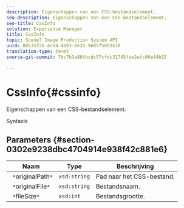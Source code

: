 ```yaml
---
description: Eigenschappen van een CSS-bestandselement.
seo-description: Eigenschappen van een CSS-bestandselement.
seo-title: CssInfo
solution: Experience Manager
title: CssInfo
topic: Scene7 Image Production System API
uuid: 88575f2b-ace4-4a93-8e35-9685f5893530
translation-type: tm+mt
source-git-commit: 7bc7b3a86fbcdc57cfdc31745fae3afc06e44b15

---
```



# CssInfo{#cssinfo}

Eigenschappen van een CSS-bestandselement.

Syntaxis

## Parameters {#section-0302e9238dbc4704914e938f42c881e6}

| Naam | Type | Beschrijving |
|---|---|---|
| ` *`originalPath`*` | `xsd:string` | Pad naar het CSS-bestand. |
| ` *`originalFile`*` | `xsd:string` | Bestandsnaam. |
| ` *`fileSize`*` | `xsd:int` | Bestandsgrootte. |

